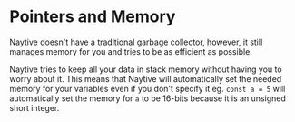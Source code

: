 # Pointers and Memory

Naytive doesn't have a traditional garbage collector, however, it still manages memory for you and tries to be as efficient as possible.

Naytive tries to keep all your data in stack memory without having you to worry about it. This means that Naytive will automatically set the needed memory for your variables even if you don't specify it eg. `const a = 5` will automatically set the memory for `a` to be 16-bits because it is an unsigned short integer.
